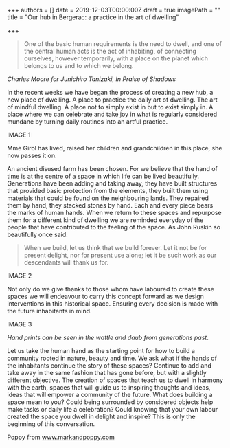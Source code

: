 +++
authors = []
date = 2019-12-03T00:00:00Z
draft = true
imagePath = ""
title = "Our hub in Bergerac: a practice in the art of dwelling"

+++
> One of the basic human requirements is the need to dwell, and one of the central human acts is the act of inhabiting, of connecting ourselves, however temporarily, with a place on the planet which belongs to us and to which we belong.

_Charles Moore for Junichiro Tanizaki, In Praise of Shadows_

In the recent weeks we have began the process of creating a new hub, a new place of dwelling. A place to practice the daily art of dwelling. The art of mindful dwelling. A place not to simply exist in but to exist simply in. A place where we can celebrate and take joy in what is regularly considered mundane by turning daily routines into an artful practice.

IMAGE 1

Mme Girol has lived, raised her children and grandchildren in this place, she now passes it on.

An ancient disused farm has been chosen. For we believe that the hand of time is at the centre of a space in which life can be lived beautifully. Generations have been adding and taking away, they have built structures that provided basic protection from the elements, they built them using materials that could be found on the neighbouring lands. They repaired them by hand, they stacked stones by hand. Each and every piece bears the marks of human hands. When we return to these spaces and repurpose them for a different kind of dwelling we are reminded everyday of the people that have contributed to the feeling of the space. As John Ruskin so beautifully once said: 

> When we build, let us think that we build forever. Let it not be for present delight, nor for present use alone; let it be such work as our descendants will thank us for.

IMAGE 2

Not only do we give thanks to those whom have laboured to create these spaces we will endeavour to carry this concept forward as we design interventions in this historical space. Ensuring every decision is made with the future inhabitants in mind.

IMAGE 3

_Hand prints can be seen in the wattle and daub from generations past_.

Let us take the human hand as the starting point for how to build a community rooted in nature, beauty and time. We ask what if the hands of the inhabitants continue the story of these spaces? Continue to add and take away in the same fashion that has gone before, but with a slightly different objective. The creation of spaces that teach us to dwell in harmony with the earth, spaces that will guide us to inspiring thoughts and ideas, ideas that will empower a community of the future. What does building a space mean to you? Could being surrounded by considered objects help make tasks or daily life a celebration? Could knowing that your own labour created the space you dwell in delight and inspire? This is only the beginning of this conversation.

Poppy from www.markandpoppy.com 
